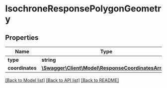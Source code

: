 # IsochroneResponsePolygonGeometry

## Properties
Name | Type | Description | Notes
------------ | ------------- | ------------- | -------------
**type** | **string** |  | [optional] 
**coordinates** | [**\Swagger\Client\Model\ResponseCoordinatesArray[]**](ResponseCoordinatesArray.md) |  | [optional] 

[[Back to Model list]](../README.md#documentation-for-models) [[Back to API list]](../README.md#documentation-for-api-endpoints) [[Back to README]](../README.md)


